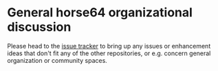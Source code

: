 # General horse64 organizational discussion

Please head to the [issue tracker](https://github.com/horse64/horse64-general/issues)
to bring up any issues or enhancement ideas that don't fit any of the other
repositories, or e.g. concern general organization or community spaces.
